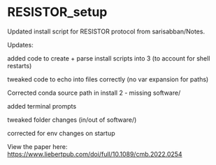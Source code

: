# RESISTOR_setup
Updated install script for RESISTOR protocol from sarisabban/Notes.

Updates:

added code to create + parse install scripts into 3 (to account for shell restarts)

tweaked code to echo into files correctly (no var expansion for paths)

Corrected conda source path in install 2 - missing software/

added terminal prompts

tweaked folder changes (in/out of software/)

corrected for env changes on startup

View the paper here: https://www.liebertpub.com/doi/full/10.1089/cmb.2022.0254
